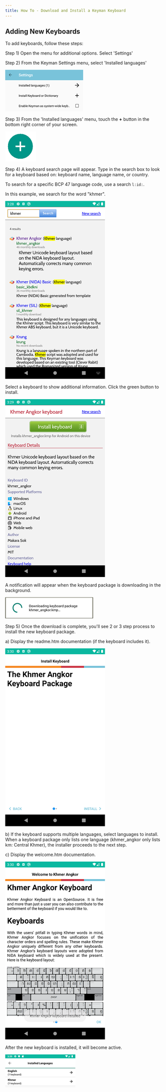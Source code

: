 ```yaml
---
title: How To - Download and Install a Keyman Keyboard
---
```


## Adding New Keyboards
To add keyboards, follow these steps:

Step 1)
Open the menu for additional options. Select 'Settings'

Step 2)
From the Keyman Settings menu, select 'Installed languages'

![](../android_images/settings-language-ap.png)
    
Step 3)
From the 'Installed languages' menu, touch the **+**
button in the bottom right corner of your screen.

![](../android_images/plus-a.png)

Step 4)
A keyboard search page will appear. Type in the search box to look for a keyboard based on: keyboard name, language name, or country. 

To search for a specific BCP 47 language code, use a search `l:id:`.

In this example, we search for the word "khmer".

![](../android_images/khmer-search-a.png)

Select a keyboard to show additional information. Click the green button to install.

![](../android_images/khmer-install-a.png)

A notification will appear when the keyboard package is downloading in the background.

![](../android_images/khmer-downloading-a.png)

Step 5)
Once the download is complete, you'll see 2 or 3 step process to install the new keyboard package.

a) Display the readme.htm documentation (if the keyboard includes it).

![](../android_images/khmer-readme-a.png)

b) If the keyboard supports multiple languages, select languages to install. When a keyboard package only lists one language (khmer_angkor only lists km: Central Khmer),
the installer proceeds to the next step.

c) Display the welcome.htm documentation.

![](../android_images/khmer-welcome-a.png)

After the new keyboard is installed, it will become active.

![](../android_images/dl-success-ap.png)
